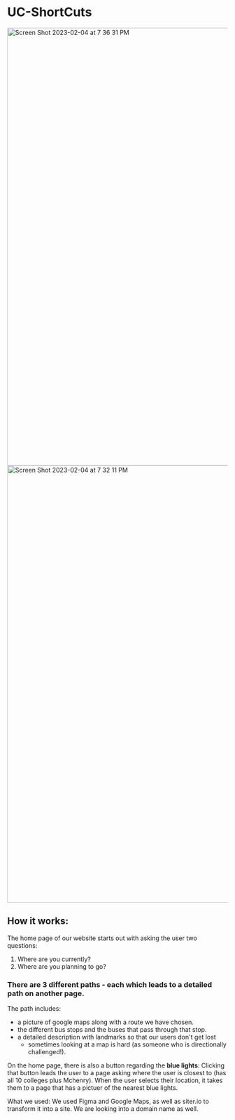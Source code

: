 # UC-ShortCuts
<img width="1000" alt="Screen Shot 2023-02-04 at 7 36 31 PM" src="https://user-images.githubusercontent.com/61030907/216800124-4e909a1f-0420-48d6-9293-c0067e172987.png"><img width="1000" alt="Screen Shot 2023-02-04 at 7 32 11 PM" src="https://user-images.githubusercontent.com/61030907/216800020-6bbc8551-7ebf-4f6c-8bed-6aab2ca58a77.png">

## How it works: 
The home page of our website starts out with asking the user two questions: 
1) Where are you currently? 
2) Where are you planning to go? 

### There are **3 different paths** - each which leads to a detailed path on another page. 

The path includes: 
- a picture of google maps along with a route we have chosen. 
- the different bus stops and the buses that pass through that stop.
- a detailed description with landmarks so that our users don't get lost 
  - sometimes looking at a map is hard (as someone who is directionally challenged!). 

On the home page, there is also a button regarding the **blue lights**: 
Clicking that button leads the user to a page asking where the user is closest to (has all 10 colleges plus Mchenry). When the user selects their location, it takes them to a page that has a pictuer of the nearest blue lights. 

What we used: We used Figma and Google Maps, as well as siter.io to transform it into a site. We are looking into a domain name as well. 


